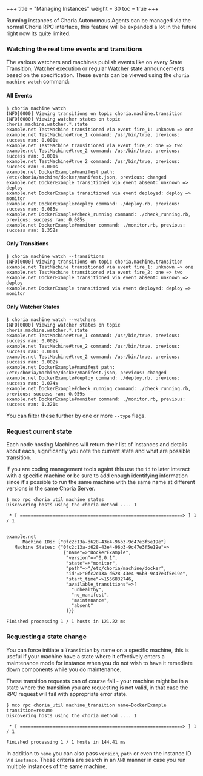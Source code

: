 +++
title = "Managing Instances"
weight = 30
toc = true
+++

Running instances of Choria Autonomous Agents can be managed via the normal Choria RPC interface, this feature will be expanded a lot in the future right now its quite limited.

### Watching the real time events and transitions

The various watchers and machines publish events like on every State Transition, Watcher execution or regular Watcher state announcements based on the specification.  These events can be viewed using the `choria machine watch` command:

#### All Events

```nohighlight
$ choria machine watch
INFO[0000] Viewing transitions on topic choria.machine.transition
INFO[0000] Viewing watcher states on topic choria.machine.watcher.*.state
example.net TestMachine transitioned via event fire_1: unknown => one
example.net TestMachine#true_1 command: /usr/bin/true, previous: success ran: 0.001s
example.net TestMachine transitioned via event fire_2: one => two
example.net TestMachine#true_2 command: /usr/bin/true, previous: success ran: 0.001s
example.net TestMachine#true_2 command: /usr/bin/true, previous: success ran: 0.001s
example.net DockerExample#manifest path: /etc/choria/machine/docker/manifest.json, previous: changed
example.net DockerExample transitioned via event absent: unknown => deploy
example.net DockerExample transitioned via event deployed: deploy => monitor
example.net DockerExample#deploy command: ./deploy.rb, previous: success ran: 0.085s
example.net DockerExample#check_running command: ./check_running.rb, previous: success ran: 0.085s
example.net DockerExample#monitor command: ./monitor.rb, previous: success ran: 1.352s
```

#### Only Transitions

```nohighlight
$ choria machine watch --transitions
INFO[0000] Viewing transitions on topic choria.machine.transition
example.net TestMachine transitioned via event fire_1: unknown => one
example.net TestMachine transitioned via event fire_2: one => two
example.net DockerExample transitioned via event absent: unknown => deploy
example.net DockerExample transitioned via event deployed: deploy => monitor
```

#### Only Watcher States

```nohighlight
$ choria machine watch --watchers
INFO[0000] Viewing watcher states on topic choria.machine.watcher.*.state
example.net TestMachine#true_1 command: /usr/bin/true, previous: success ran: 0.002s
example.net TestMachine#true_2 command: /usr/bin/true, previous: success ran: 0.001s
example.net TestMachine#true_2 command: /usr/bin/true, previous: success ran: 0.002s
example.net DockerExample#manifest path: /etc/choria/machine/docker/manifest.json, previous: changed
example.net DockerExample#deploy command: ./deploy.rb, previous: success ran: 0.074s
example.net DockerExample#check_running command: ./check_running.rb, previous: success ran: 0.059s
example.net DockerExample#monitor command: ./monitor.rb, previous: success ran: 1.321s
```

You can filter these further by one or more `--type` flags.

### Request current state

Each node hosting Machines will return their list of instances and details about each, significantly you note the current state and what are possible transition.

If you are coding management tools againt this use the `id` to later interact with a specific machine or be sure to add enough identifying information since it's possible to run the same machine with the same name at different versions in the same Choria Server.

```nohighlight
$ mco rpc choria_util machine_states
Discovering hosts using the choria method .... 1

 * [ ============================================================> ] 1 / 1


example.net
      Machine IDs: ["0fc2c13a-d628-43e4-96b3-9c47e3f5e19e"]
   Machine States: {"0fc2c13a-d628-43e4-96b3-9c47e3f5e19e"=>
                     {"name"=>"DockerExample",
                      "version"=>"0.0.1",
                      "state"=>"monitor",
                      "path"=>"/etc/choria/machine/docker",
                      "id"=>"0fc2c13a-d628-43e4-96b3-9c47e3f5e19e",
                      "start_time"=>1556832746,
                      "available_transitions"=>[
                        "unhealthy",
                        "no_manifest",
                        "maintenance",
                        "absent"
                      ]}}

Finished processing 1 / 1 hosts in 121.22 ms
```

### Requesting a state change

You can force initiate a `Transition` by name on a specific machine, this is useful if your machine have a state where it effectively enters a maintenance mode for instance when you do not wish to have it remediate down components while you do maintenance.

These transition requests can of course fail - your machine might be in a state where the transition you are requesting is not valid, in that case the RPC request will fail with appropriate error state.

```nohighlight
$ mco rpc choria_util machine_transition name=DockerExample transition=resume
Discovering hosts using the choria method .... 1

 * [ ============================================================> ] 1 / 1

Finished processing 1 / 1 hosts in 144.41 ms
```

In addition to `name` you can also pass `version`, `path` or even the instance ID via `instance`.  These criteria are search in an `AND` manner in case you run multiple instances of the same machine.